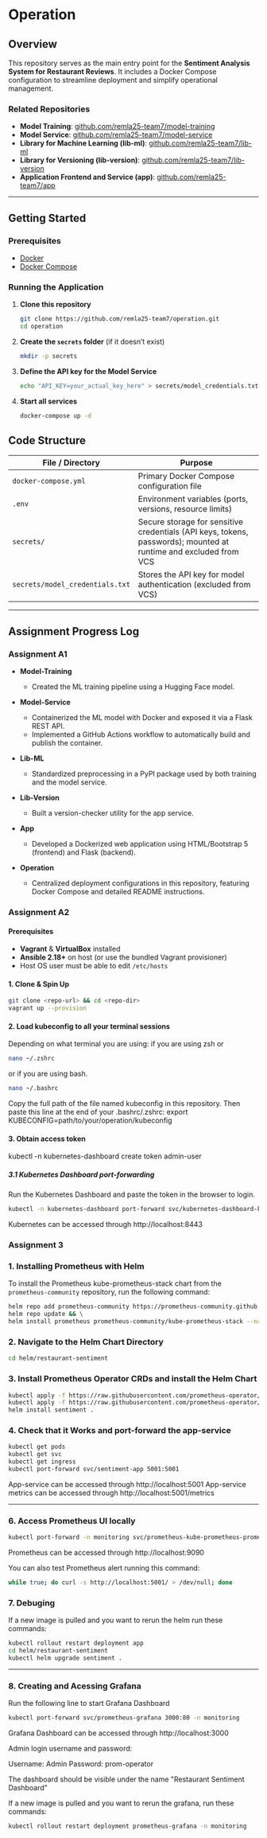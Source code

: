 # Operation

## Overview

This repository serves as the main entry point for the **Sentiment Analysis System for Restaurant Reviews**. It includes a Docker Compose configuration to streamline deployment and simplify operational management.

### Related Repositories

- **Model Training**: [github.com/remla25-team7/model-training](https://github.com/remla25-team7/model-training)
- **Model Service**: [github.com/remla25-team7/model-service](https://github.com/remla25-team7/model-service)
- **Library for Machine Learning (lib-ml)**: [github.com/remla25-team7/lib-ml](https://github.com/remla25-team7/lib-ml)
- **Library for Versioning (lib-version)**: [github.com/remla25-team7/lib-version](https://github.com/remla25-team7/lib-version)
- **Application Frontend and Service (app)**: [github.com/remla25-team7/app](https://github.com/remla25-team7/app)

---

## Getting Started

### Prerequisites

- [Docker](https://www.docker.com/)
- [Docker Compose](https://docs.docker.com/compose/)

### Running the Application

1. **Clone this repository**

   ```bash
   git clone https://github.com/remla25-team7/operation.git
   cd operation
   ```

2. **Create the `secrets` folder** (if it doesn’t exist)

   ```bash
   mkdir -p secrets
   ```

3. **Define the API key for the Model Service**

   ```bash
   echo "API_KEY=your_actual_key_here" > secrets/model_credentials.txt
   ```

4. **Start all services**

   ```bash
   docker-compose up -d
   ```

## Code Structure

| File / Directory                | Purpose                                                                                                          |
| ------------------------------- | ---------------------------------------------------------------------------------------------------------------- |
| `docker-compose.yml`            | Primary Docker Compose configuration file                                                                        |
| `.env`                          | Environment variables (ports, versions, resource limits)                                                         |
| `secrets/`                      | Secure storage for sensitive credentials (API keys, tokens, passwords); mounted at runtime and excluded from VCS |
| `secrets/model_credentials.txt` | Stores the API key for model authentication (excluded from VCS)                                                  |

---

## Assignment Progress Log

### Assignment A1

- **Model-Training**

  - Created the ML training pipeline using a Hugging Face model.

- **Model-Service**

  - Containerized the ML model with Docker and exposed it via a Flask REST API.
  - Implemented a GitHub Actions workflow to automatically build and publish the container.

- **Lib-ML**

  - Standardized preprocessing in a PyPI package used by both training and the model service.

- **Lib-Version**

  - Built a version-checker utility for the app service.

- **App**

  - Developed a Dockerized web application using HTML/Bootstrap 5 (frontend) and Flask (backend).

- **Operation**

  - Centralized deployment configurations in this repository, featuring Docker Compose and detailed README instructions.

### Assignment A2

#### Prerequisites

- **Vagrant** & **VirtualBox** installed
- **Ansible 2.18+** on host (or use the bundled Vagrant provisioner)
- Host OS user must be able to edit `/etc/hosts`

#### 1. Clone & Spin Up

```bash
git clone <repo-url> && cd <repo-dir>
vagrant up --provision
```

#### 2. Load kubeconfig to all your terminal sessions

Depending on what terminal you are using:
if you are using zsh or

```bash
nano ~/.zshrc
```

or if you are using bash.

```bash
nano ~/.bashrc
```

Copy the full path of the file named kubeconfig in this repository.
Then paste this line at the end of your .bashrc/.zshrc: export KUBECONFIG=path/to/your/operation/kubeconfig

#### 3. Obtain access token

kubectl -n kubernetes-dashboard create token admin-user

##### 3.1 Kubernetes Dashboard port-forwarding

Run the Kubernetes Dashboard and paste the token in the browser to login.

```bash
kubectl -n kubernetes-dashboard port-forward svc/kubernetes-dashboard-kong-proxy 8443:443
```
Kubernetes can be accessed through http://localhost:8443

### Assignment 3

### 1. Installing Prometheus with Helm

To install the Prometheus kube-prometheus-stack chart from the `prometheus-community` repository, run the following command:

```bash
helm repo add prometheus-community https://prometheus-community.github.io/helm-charts && \
helm repo update && \
helm install prometheus prometheus-community/kube-prometheus-stack --namespace monitoring --create-namespace
```

### 2. Navigate to the Helm Chart Directory

```bash
cd helm/restaurant-sentiment
```

### 3. Install Prometheus Operator CRDs and install the Helm Chart

```bash
kubectl apply -f https://raw.githubusercontent.com/prometheus-operator/prometheus-operator/main/example/prometheus-operator-crd/monitoring.coreos.com_prometheusrules.yaml && \
kubectl apply -f https://raw.githubusercontent.com/prometheus-operator/prometheus-operator/main/example/prometheus-operator-crd/monitoring.coreos.com_servicemonitors.yaml && \
helm install sentiment .
```

### 4. Check that it Works and port-forward the app-service

```bash
kubectl get pods
kubectl get svc
kubectl get ingress
kubectl port-forward svc/sentiment-app 5001:5001
```

App-service can be accessed through http://localhost:5001
App-service metrics can be accessed through http://localhost:5001/metrics

---

### 6. Access Prometheus UI locally

```bash
kubectl port-forward -n monitoring svc/prometheus-kube-prometheus-prometheus 9090:9090
```
Prometheus can be accessed through http://localhost:9090

You can also test Prometheus alert running this command:

```bash
while true; do curl -s http://localhost:5001/ > /dev/null; done
```

### 7. Debuging

If a new image is pulled and you want to rerun the helm run these commands:

```bash
kubectl rollout restart deployment app
cd helm/restaurant-sentiment
kubectl helm upgrade sentiment .
```

---

### 8. Creating and Acessing Grafana


Run the following line to start Grafana Dashboard

```bash
kubectl port-forward svc/prometheus-grafana 3000:80 -n monitoring
```

Grafana Dashboard can be accessed through http://localhost:3000

Admin login username and password:

Username: Admin
Password: prom-operator

The dashboard should be visible under the name "Restaurant Sentiment Dashboard"

If a new image is pulled and you want to rerun the grafana, run these commands:

```bash
kubectl rollout restart deployment prometheus-grafana -n monitoring
```
